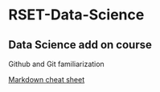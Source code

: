 # RSET-Data-Science
Data Science add on course
---
Github and Git familiarization

[Markdown cheat sheet](https://www.markdownguide.org/cheat-sheet/)

